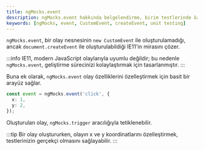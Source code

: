 ```yaml
---
title: ngMocks.event
description: ngMocks.event hakkında belgelendirme, birim testlerinde özel olaylar oluşturmak için basit bir arayüz. Bu belgelendirme, IE11'deki olay oluşturma sorunlarını nasıl çözüleceğini ve olayları nasıl özelleştirebileceğinizi anlatmaktadır.
keywords: [ngMocks, event, CustomEvent, createEvent, unit testing]
---
```


`ngMocks.event`, bir olay nesnesinin `new CustomEvent` ile oluşturulamadığı, ancak `document.createEvent` ile oluşturulabildiği IE11'in mirasını çözer. 

:::info
IE11, modern JavaScript olaylarıyla uyumlu değildir; bu nedenle `ngMocks.event`, geliştirme sürecinizi kolaylaştırmak için tasarlanmıştır.
:::

Buna ek olarak, `ngMocks.event` olay özelliklerini özelleştirmek için basit bir arayüz sağlar.

```ts
const event = ngMocks.event('click', {
  x: 1,
  y: 2,
});
```

Oluşturulan olay, `ngMocks.trigger` aracılığıyla tetiklenebilir.

:::tip
Bir olay oluştururken, olayın x ve y koordinatlarını özelleştirmek, testlerinizin gerçekçi olmasını sağlayabilir. 
:::